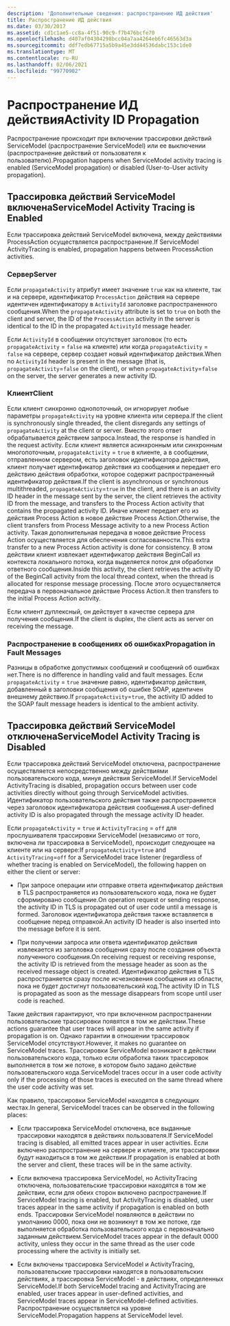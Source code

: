 ```yaml
---
description: 'Дополнительные сведения: распространение ИД действия'
title: Распространение ИД действия
ms.date: 03/30/2017
ms.assetid: cd1c1ae5-cc8a-4f51-90c9-f7b476bcfe70
ms.openlocfilehash: d407af04304298bcc04a7aa4264eb6fc46563d3a
ms.sourcegitcommit: ddf7edb67715a5b9a45e3dd44536dabc153c1de0
ms.translationtype: MT
ms.contentlocale: ru-RU
ms.lasthandoff: 02/06/2021
ms.locfileid: "99770902"
---
```

# <a name="activity-id-propagation"></a><span data-ttu-id="8007e-103">Распространение ИД действия</span><span class="sxs-lookup"><span data-stu-id="8007e-103">Activity ID Propagation</span></span>

<span data-ttu-id="8007e-104">Распространение происходит при включении трассировки действий ServiceModel (распространение ServiceModel) или ее выключении (распространение действий от пользователя к пользователю).</span><span class="sxs-lookup"><span data-stu-id="8007e-104">Propagation happens when ServiceModel activity tracing is enabled (ServiceModel propagation) or disabled (User-to-User activity propagation).</span></span>  
  
## <a name="servicemodel-activity-tracing-is-enabled"></a><span data-ttu-id="8007e-105">Трассировка действий ServiceModel включена</span><span class="sxs-lookup"><span data-stu-id="8007e-105">ServiceModel Activity Tracing is Enabled</span></span>  

 <span data-ttu-id="8007e-106">Если трассировка действий ServiceModel включена, между действиями ProcessAction осуществляется распространение.</span><span class="sxs-lookup"><span data-stu-id="8007e-106">If ServiceModel ActivityTracing is enabled, propagation happens between ProcessAction activities.</span></span>  
  
### <a name="server"></a><span data-ttu-id="8007e-107">Сервер</span><span class="sxs-lookup"><span data-stu-id="8007e-107">Server</span></span>  

 <span data-ttu-id="8007e-108">Если `propagateActivity` атрибут имеет значение `true` как на клиенте, так и на сервере, идентификатор `ProcessAction` действия на сервере идентичен идентификатору в `ActivityId` заголовке распространенного сообщения.</span><span class="sxs-lookup"><span data-stu-id="8007e-108">When the `propagateActivity` attribute is set to `true` on both the client and server, the ID of the `ProcessAction` activity in the server is identical to the ID in the propagated `ActivityId` message header.</span></span>  
  
 <span data-ttu-id="8007e-109">Если `ActivityId` в сообщении отсутствует заголовок (то есть `propagateActivity` = `false` на клиенте) или когда `propagateActivity` = `false` на сервере, сервер создает новый идентификатор действия.</span><span class="sxs-lookup"><span data-stu-id="8007e-109">When no `ActivityId` header is present in the message (that is, `propagateActivity`=`false` on the client), or when `propagateActivity`=`false` on the server, the server generates a new activity ID.</span></span>  
  
### <a name="client"></a><span data-ttu-id="8007e-110">Клиент</span><span class="sxs-lookup"><span data-stu-id="8007e-110">Client</span></span>  

 <span data-ttu-id="8007e-111">Если клиент синхронно однопоточный, он игнорирует любые параметры `propagateActivity` на уровне клиента или сервера.</span><span class="sxs-lookup"><span data-stu-id="8007e-111">If the client is synchronously single threaded, the client disregards any settings of `propagateActivity` at the client or server.</span></span> <span data-ttu-id="8007e-112">Вместо этого ответ обрабатывается действием запроса.</span><span class="sxs-lookup"><span data-stu-id="8007e-112">Instead, the response is handled in the request activity.</span></span> <span data-ttu-id="8007e-113">Если клиент является асинхронным или синхронным многопоточным, `propagateActivity` = `true` в клиенте, а в сообщении, отправленном сервером, есть заголовок идентификатора действия, клиент получает идентификатор действия из сообщения и передает его действию действия обработки, которое содержит распространенный идентификатор действия.</span><span class="sxs-lookup"><span data-stu-id="8007e-113">If the client is asynchronous or synchronous multithreaded, `propagateActivity`=`true` in the client, and there is an activity ID header in the message sent by the server, the client retrieves the activity ID from the message, and transfers to the Process Action activity that contains the propagated activity ID.</span></span> <span data-ttu-id="8007e-114">Иначе клиент передает его из действия Process Action в новое действие Process Action.</span><span class="sxs-lookup"><span data-stu-id="8007e-114">Otherwise, the client transfers from Process Message activity to a new Process Action activity.</span></span> <span data-ttu-id="8007e-115">Такая дополнительная передача в новое действие Process Action осуществляется для обеспечения согласованности.</span><span class="sxs-lookup"><span data-stu-id="8007e-115">This extra transfer to a new Process Action activity is done for consistency.</span></span> <span data-ttu-id="8007e-116">В этом действии клиент извлекает идентификатор действия BeginCall из контекста локального потока, когда выделяется поток для обработки ответного сообщения.</span><span class="sxs-lookup"><span data-stu-id="8007e-116">Inside this activity, the client retrieves the activity ID of the BeginCall activity from the local thread context, when the thread is allocated for response message processing.</span></span> <span data-ttu-id="8007e-117">После этого осуществляется передача в первоначальное действие Process Action.</span><span class="sxs-lookup"><span data-stu-id="8007e-117">It then transfers to the initial Process Action activity.</span></span>  
  
 <span data-ttu-id="8007e-118">Если клиент дуплексный, он действует в качестве сервера для получения сообщения.</span><span class="sxs-lookup"><span data-stu-id="8007e-118">If the client is duplex, the client acts as server on receiving the message.</span></span>  
  
### <a name="propagation-in-fault-messages"></a><span data-ttu-id="8007e-119">Распространение в сообщениях об ошибках</span><span class="sxs-lookup"><span data-stu-id="8007e-119">Propagation in Fault Messages</span></span>  

 <span data-ttu-id="8007e-120">Разницы в обработке допустимых сообщений и сообщений об ошибках нет.</span><span class="sxs-lookup"><span data-stu-id="8007e-120">There is no difference in handling valid and fault messages.</span></span> <span data-ttu-id="8007e-121">Если `propagateActivity` = `true` значение равно, идентификатор действия, добавленный в заголовки сообщения об ошибке SOAP, идентичен внешнему действию.</span><span class="sxs-lookup"><span data-stu-id="8007e-121">If `propagateActivity`=`true`, the activity ID added to the SOAP fault message headers is identical to the ambient activity.</span></span>  
  
## <a name="servicemodel-activity-tracing-is-disabled"></a><span data-ttu-id="8007e-122">Трассировка действий ServiceModel отключена</span><span class="sxs-lookup"><span data-stu-id="8007e-122">ServiceModel Activity Tracing is Disabled</span></span>  

 <span data-ttu-id="8007e-123">Если трассировка действий ServiceModel отключена, распространение осуществляется непосредственно между действиями пользовательского кода, минуя действия ServiceModel.</span><span class="sxs-lookup"><span data-stu-id="8007e-123">If ServiceModel ActivityTracing is disabled, propagation occurs between user code activities directly without going through ServiceModel activities.</span></span> <span data-ttu-id="8007e-124">Идентификатор пользовательского действия также распространяется через заголовок идентификатора действия сообщения.</span><span class="sxs-lookup"><span data-stu-id="8007e-124">A user-defined activity ID is also propagated through the message activity ID header.</span></span>  
  
 <span data-ttu-id="8007e-125">Если `propagateActivity` = `true` и `ActivityTracing` = `off` для прослушивателя трассировки ServiceModel (независимо от того, включена ли трассировка в ServiceModel), происходит следующее на клиенте или на сервере:</span><span class="sxs-lookup"><span data-stu-id="8007e-125">If `propagateActivity`=`true` and `ActivityTracing`=`off` for a ServiceModel trace listener (regardless of whether tracing is enabled on ServiceModel), the following happen on either the client or server:</span></span>  
  
- <span data-ttu-id="8007e-126">При запросе операции или отправке ответа идентификатор действия в TLS распространяется из пользовательского кода, пока не будет сформировано сообщение.</span><span class="sxs-lookup"><span data-stu-id="8007e-126">On operation request or sending response, the activity ID in TLS is propagated out of user code until a message is formed.</span></span> <span data-ttu-id="8007e-127">Заголовок идентификатора действия также вставляется в сообщение перед отправкой.</span><span class="sxs-lookup"><span data-stu-id="8007e-127">An activity ID header is also inserted into the message before it is sent.</span></span>  
  
- <span data-ttu-id="8007e-128">При получении запроса или ответа идентификатор действия извлекается из заголовка сообщения сразу после создания объекта полученного сообщения.</span><span class="sxs-lookup"><span data-stu-id="8007e-128">On receiving request or receiving response, the activity ID is retrieved from the message header as soon as the received message object is created.</span></span> <span data-ttu-id="8007e-129">Идентификатор действия в TLS распространяется сразу после исчезновения сообщения из области, пока не будет достигнут пользовательский код.</span><span class="sxs-lookup"><span data-stu-id="8007e-129">The activity ID in TLS is propagated as soon as the message disappears from scope until user code is reached.</span></span>  
  
 <span data-ttu-id="8007e-130">Такие действия гарантируют, что при включенном распространении пользовательские трассировки появятся в том же действии.</span><span class="sxs-lookup"><span data-stu-id="8007e-130">These actions guarantee that user traces will appear in the same activity if propagation is on.</span></span> <span data-ttu-id="8007e-131">Однако гарантии в отношении трассировок ServiceModel отсутствуют.</span><span class="sxs-lookup"><span data-stu-id="8007e-131">However, it makes no guarantee on ServiceModel traces.</span></span> <span data-ttu-id="8007e-132">Трассировки ServiceModel возникают в действии пользовательского кода, только если обработка таких трассировок выполняется в том же потоке, в котором было задано действие пользовательского кода.</span><span class="sxs-lookup"><span data-stu-id="8007e-132">ServiceModel traces occur in a user code activity only if the processing of those traces is executed on the same thread where the user code activity was set.</span></span>  
  
 <span data-ttu-id="8007e-133">Как правило, трассировки ServiceModel находятся в следующих местах.</span><span class="sxs-lookup"><span data-stu-id="8007e-133">In general, ServiceModel traces can be observed in the following places:</span></span>  
  
- <span data-ttu-id="8007e-134">Если трассировка ServiceModel отключена, все выданные трассировки находятся в действиях пользователя.</span><span class="sxs-lookup"><span data-stu-id="8007e-134">If ServiceModel tracing is disabled, all emitted traces appear in user activities.</span></span> <span data-ttu-id="8007e-135">Если включено распространение на сервере и клиенте, эти трассировки будут находиться в том же действии.</span><span class="sxs-lookup"><span data-stu-id="8007e-135">If propagation is enabled at both the server and client, these traces will be in the same activity.</span></span>  
  
- <span data-ttu-id="8007e-136">Если включена трассировка ServiceModel, но ActivityTracing отключена, пользовательские трассировки находятся в том же действии, если для обеих сторон включено распространение.</span><span class="sxs-lookup"><span data-stu-id="8007e-136">If ServiceModel tracing is enabled, but ActivityTracing is disabled, user traces appear in the same activity if propagation is enabled on both ends.</span></span> <span data-ttu-id="8007e-137">Трассировки ServiceModel появляются в действии по умолчанию 0000, пока они не возникнут в том же потоке, где выполняется обработка пользовательского кода с первоначально заданным действием.</span><span class="sxs-lookup"><span data-stu-id="8007e-137">ServiceModel traces appear in the default 0000 activity, unless they occur in the same thread as the user code processing where the activity is initially set.</span></span>  
  
- <span data-ttu-id="8007e-138">Если включены трассировка ServiceModel и ActivityTracing, пользовательские трассировки находятся в пользовательских действиях, а трассировка ServiceModel - в действиях, определенных ServiceModel.</span><span class="sxs-lookup"><span data-stu-id="8007e-138">If both ServiceModel tracing and ActivityTracing are enabled, user traces appear in user-defined activities, and ServiceModel traces appear in ServiceModel-defined activities.</span></span> <span data-ttu-id="8007e-139">Распространение осуществляется на уровне ServiceModel.</span><span class="sxs-lookup"><span data-stu-id="8007e-139">Propagation happens at ServiceModel level.</span></span>
